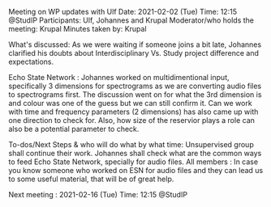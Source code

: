 Meeting on WP updates with Ulf
Date: 2021-02-02 (Tue) Time: 12:15 @StudIP
Participants: Ulf, Johannes and Krupal
Moderator/who holds the meeting: Krupal
Minutes taken by: Krupal

What's discussed:
As we were waiting if someone joins a bit late, Johannes clarified his doubts about Interdisciplinary Vs. Study project difference and expectations.

Echo State Network : Johannes worked on multidimentional input, specifically 3 dimensions for spectrograms as we are converting audio files to spectrograms first. The discussion went on for what the 3rd dimension is and colour was one of the guess but we can still confirm it.
Can we work with time and frequency parameters (2 dimensions) has also came up with one direction to check for. Also, how size of the reservior plays a role can also be a potential parameter to check.

To-dos/Next Steps & who will do what by what time:
Unsupervised group shall continue their work.
Johannes shall check what are the common ways to feed Echo State Network, specially for audio files.
All members : In case you know someone who worked on ESN for audio files and they can lead us to some useful material, that will be of great help.

Next meeting : 2021-02-16 (Tue) Time: 12:15 @StudIP
